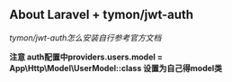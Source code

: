 
## About Laravel + tymon/jwt-auth

_tymon/jwt-auth怎么安装自行参考官方文档_

**注意 auth配置中providers.users.model = App\Http\Model\UserModel::class
设置为自己得model类**
